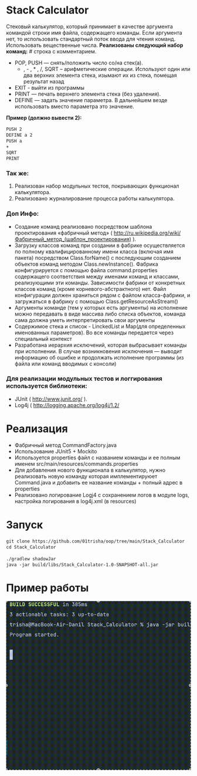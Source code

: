 # Stack Calculator
Стековый калькулятор, который принимает в качестве аргумента командой
строки имя файла, содержащего команды. Если аргумента нет, то использовать
стандартный поток ввода для чтения команд. Использовать вещественные числа.
**Реализованы следующий набор команд:**
  \# строка с комментарием.
- POP, PUSH — снять/положить число со/на стек(а).
	 + , - , * , /, SQRT – арифметические операции. Используют один или два верхних элемента стека, изымают их из стека, помещая результат назад
- EXIT - выйти из программы
- PRINT — печать верхнего элемента стека (без удаления).
- DEFINE — задать значение параметра. В дальнейшем везде использовать вместо
параметра это значение.

**Пример (должно вывести 2):**
```
PUSH 2
DEFINE a 2
PUSH a
+
SQRT
PRINT
```

### Так же:
1. Реализован набор модульных тестов, покрывающих функционал калькулятора.
2. Реализовано журналирование процесса работы калькулятора.


### **Доп Инфо:**
- Создание команд реализовано посредством шаблона проектирования
«фабричный метод» ( http://ru.wikipedia.org/wiki/Фабричный_метод_(шаблон_проектирования) ).
-  Загрузку классов команд при создании в фабрике осуществляется по полному
квалифицированному имени класса (включая имя пакета) посредством Class.forName()
с последующим созданием объектов команд методом Class.newInstance(). Фабрика
конфигурируется с помощью файла command.properties содержащего соответствия между именами команд
и классами, реализующими эти команды. Зависимости фабрики от конкретных классов
команд (кроме корневого-абстрактного) нет. Файл конфигурации должен
храниться рядом с файлом класса-фабрики, и загружаться в фабрику с помощью
Class.getResourceAsStream()
- Аргументы команде (тем у которых есть аргументы) на исполнение можно передавать в виде массива либо списка объектов, команда сама должна уметь интерпретировать свои аргументы
- Содержимое стека и список - LinckedList и Map(для определенных именованных параметров). Во все команды передается через специальный контекст
-  Разработана иерархия исключений, которая выбрасывает команды при
исполнении. В случае возникновения исключения — выводит информацию об ошибке
и продолжать исполнение программы (из файла или команд вводимых с консоли)


### Для реализации модульных тестов и логгирования используется библиотеки:
- JUnit ( http://www.junit.org/ ).
- Log4j ( http://logging.apache.org/log4j/1.2/

# Реализация

- Фабричный метод CommandFactory.java
- Использование JUnit5 + Mockito
- Используется properties файл с названием команды и ее полным именем src/main/resources/commands.properties
- Для добавления нового функционала в калькулятор, нужно реализовать новую команду которая имплементируюет Command.java и добавить ее название команды + полный адрес в properties
- Реализовано логирование Logj4 с сохранением логов в модуле logs, настройка логирования в log4j.xml (в resources)

# Запуск
```
git clone https://github.com/01trisha/oop/tree/main/Stack_Calculator
cd Stack_Calculator

./gradlew shadowJar  
java -jar build/libs/Stack_Calculator-1.0-SNAPSHOT-all.jar
```

# Пример работы

![Stack Calculator](example.gif)

